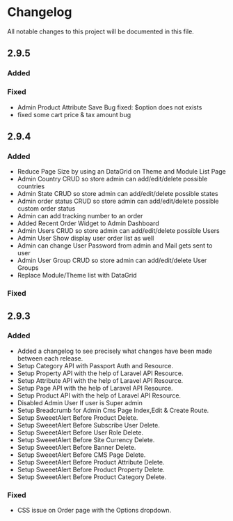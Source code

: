 # Changelog
All notable changes to this project will be documented in this file.

## 2.9.5
### Added

### Fixed
- Admin Product Attribute Save Bug fixed: $option does not exists
- fixed some cart price & tax amount bug 

## 2.9.4
### Added
- Reduce Page Size by using an DataGrid on Theme and Module List Page
- Admin Country CRUD so store admin can add/edit/delete possible countries
- Admin State CRUD so store admin can add/edit/delete possible states
- Admin order status CRUD so store admin can add/edit/delete possible custom order status 
- Admin can add tracking number to an order
- Added Recent Order Widget to Admin Dashboard
- Admin Users CRUD so store admin can add/edit/delete possible Users 
- Admin User Show display user order list as well
- Admin can change User Password from admin and Mail gets sent to user
- Admin User Group CRUD so store admin can add/edit/delete User Groups 
- Replace Module/Theme list with DataGrid

### Fixed


## 2.9.3
### Added
- Added a changelog to see precisely what changes have been made between each release.
- Setup Category API with Passport Auth and Resource.
- Setup Property API with the help of Laravel API Resource.
- Setup Attribute API with the help of Laravel API Resource.
- Setup Page API with the help of Laravel API Resource.
- Setup Product API with the help of Laravel API Resource.
- Disabled Admin User If user is Super admin
- Setup Breadcrumb for Admin Cms Page Index,Edit & Create Route.
- Setup SweeetAlert Before Product Delete.
- Setup SweeetAlert Before Subscribe User Delete.
- Setup SweeetAlert Before User Role Delete.
- Setup SweeetAlert Before Site Currency Delete.
- Setup SweeetAlert Before Banner Delete.
- Setup SweeetAlert Before CMS Page Delete.
- Setup SweeetAlert Before Product Attribute Delete.
- Setup SweeetAlert Before Product Property Delete.
- Setup SweeetAlert Before Product Category Delete.


### Fixed
- CSS issue on Order page with the Options dropdown.
